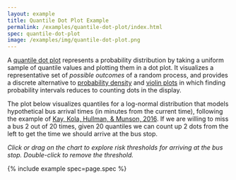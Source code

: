 ```yaml
---
layout: example
title: Quantile Dot Plot Example
permalink: /examples/quantile-dot-plot/index.html
spec: quantile-dot-plot
image: /examples/img/quantile-dot-plot.png
---
```


A [quantile dot plot](https://github.com/mjskay/when-ish-is-my-bus/blob/master/quantile-dotplots.md) represents a probability distribution by taking a uniform sample of quantile values and plotting them in a dot plot. It visualizes a representative set of _possible outcomes_ of a random process, and provides a discrete alternative to [probability density](../probability-density) and [violin plots](../violin-plot) in which finding probability intervals reduces to counting dots in the display.

The plot below visualizes quantiles for a log-normal distribution that models hypothetical bus arrival times (in minutes from the current time), following the example of [Kay, Kola, Hullman, &amp; Munson, 2016](http://dx.doi.org/10.1145/2858036.2858558). If we are willing to miss a bus 2 out of 20 times, given 20 quantiles we can count up 2 dots from the left to get the time we should arrive at the bus stop.

_Click or drag on the chart to explore risk thresholds for arriving at the bus stop. Double-click to remove the threshold._

{% include example spec=page.spec %}
